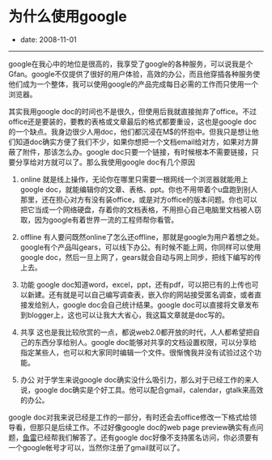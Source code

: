 # 为什么使用google

- date: 2008-11-01

--------------------------



google在我心中的地位是很高的，我享受了google的各种服务，可以说我是个Gfan。google不仅提供了很好的用户体验，高效的办公，而且他穿插各种服务使他们成为一个整体，我可以使用google的产品完成每日必需的工作而只使用一个浏览器。

其实我用google doc的时间也不是很久，但使用后我就直接抛弃了office。不过office还是要装的，要教的表格或文章最后的格式都要重设，这也是google doc的一个缺点。我身边很少人用doc，他们都沉浸在M$的怀抱中。但我只是想让他们知道doc确实方便了我们不少，如果你想把一个文档email给对方，如果对方屏蔽了附件，那该怎么办。google doc只要一个链接，有时候根本不需要链接，只要分享给对方就可以了。那么我使用google doc有几个原因




1. online
就是线上操作，无论你在哪里只需要一根网线一个浏览器就能用上google doc，就能编辑你的文章、表格、ppt。你也不用带着个u盘跑到别人那里，还在担心对方有没有装office，或是对方office的版本问题。你也可以把它当成一个网络硬盘，存着你的文档表格，不用担心自己电脑里文档被人窃取，因为google有着世界一流的工程师帮你看管。


2. offline
有人要问既然online了怎么还offline，那就是google为用户着想之处。google有个产品叫gears，可以线下办公。有时候不能上网，你同样可以使用google doc，然后一旦上网了，gears就会自动与网上同步，把线下编写的传上去。


3. 功能
google doc知道word，excel，ppt，还有pdf，可以把已有的上传也可以新建。还有就是可以自己编写调查表，嵌入你的网站接受匿名调查，或者直接发给别人，google doc会自己统计结果。google doc可以直接将文章发布到blogger上，这也可以让我大大省心，我这篇文章就是doc写的。



4. 共享
这也是我比较欣赏的一点，都说web2.0都开放的时代，人人都希望把自己的东西分享给别人。google doc能够对共享的文档设置权限，可以分享给指定某些人，也可以和大家同时编辑一个文件。很惭愧我并没有试验过这个功能。


5. 办公
对于学生来说google doc确实没什么吸引力，那么对于已经工作的来人说，google doc确实是个好工具。他可以配合gmail，calendar，gtalk来高效的办公。








google doc对我来说已经是工作的一部分，有时还会去office修改一下格式给领导看，但那只是后续工作。不过好像google doc的web page preview确实有点问题，[鱼雷](http://www.yulei666.com/2008/10/how-to-preview-document-as-html-in.html)已经帮我们解答了。还有google doc好像不支持匿名访问，你必须要有一个google帐号才可以，当然你注册了gmail就可以了。






